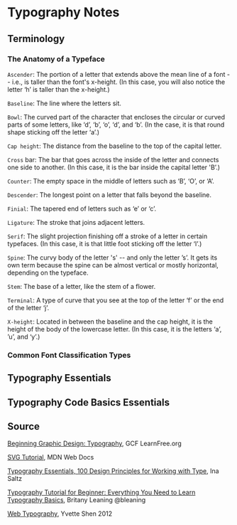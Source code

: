 # Typography Notes

## Terminology
### The Anatomy of a Typeface
`Ascender`: The portion of a letter that extends above the mean line of a font -- i.e., is taller than the font's x-height. (In this case, you will also notice the letter ‘h’ is taller than the x-height.)

`Baseline`: The line where the letters sit.

`Bowl`: The curved part of the character that encloses the circular or curved parts of some letters, like ‘d’, ‘b’, ‘o’, ‘d’, and ‘b’. (In the case, it is that round shape sticking off the letter ‘a’.)

`Cap height`: The distance from the baseline to the top of the capital letter.

`Cross` bar: The bar that goes across the inside of the letter and connects one side to another. (In this case, it is the bar inside the capital letter 'B’.)

`Counter`: The empty space in the middle of letters such as ‘B’, ‘O’, or ‘A’.

`Descender`: The longest point on a letter that falls beyond the baseline.

`Finial`: The tapered end of letters such as ‘e’ or ‘c’.

`Ligature`: The stroke that joins adjacent letters.

`Serif`: The slight projection finishing off a stroke of a letter in certain typefaces. (In this case, it is that little foot sticking off the letter ‘l’.)

`Spine`: The curvy body of the letter 's' -- and only the letter ’s’. It gets its own term because the spine can be almost vertical or mostly horizontal, depending on the typeface.

`Stem`: The base of a letter, like the stem of a flower.

`Terminal`: A type of curve that you see at the top of the letter ‘f’ or the end of the letter ‘j’.

`X-height`: Located in between the baseline and the cap height, it is the height of the body of the lowercase letter. (In this case, it is the letters ‘a’, ’u’, and ‘y’.)

### Common Font Classification Types

## Typography Essentials

## Typography Code Basics Essentials

## Source
[Beginning Graphic Design: Typography](https://edu.gcfglobal.org/en/beginning-graphic-design/typography/1/ ), GCF LearnFree.org

[SVG Tutorial](https://developer.mozilla.org/en-US/docs/Web/SVG/Tutorial), MDN Web Docs

[Typography Essentials, 100 Design Principles for Working with Type](https://www.goodreads.com/book/show/6832833-typography-essentials), Ina Saltz

[Typography Tutorial for Beginner: Everything You Need to Learn Typography Basics](https://blog.hubspot.com/marketing/typography-terms-introduction), Britany Leaning @bleaning 

[Web Typography](http://smad.jmu.edu/shen/webtype/baseline.html), Yvette Shen 2012